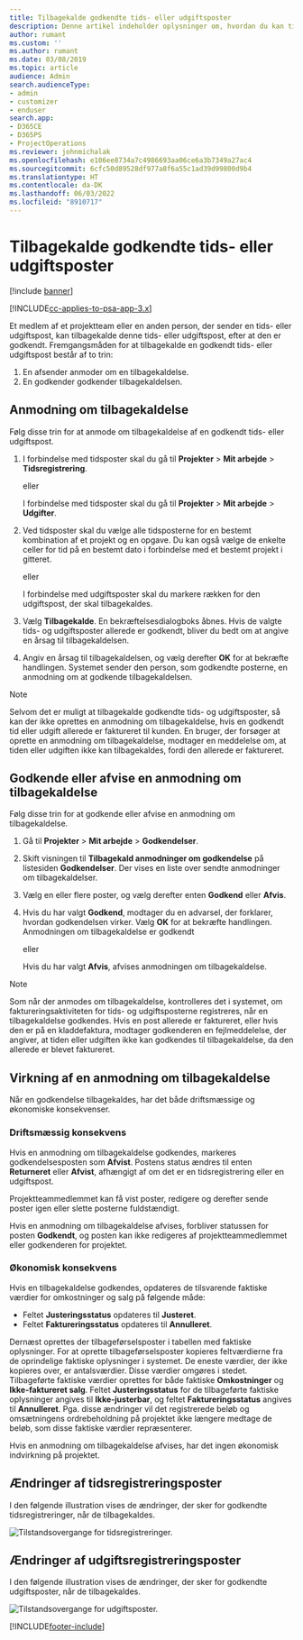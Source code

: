 ```yaml
---
title: Tilbagekalde godkendte tids- eller udgiftsposter
description: Denne artikel indeholder oplysninger om, hvordan du kan tilbagekalde en tidligere godkendt tids- eller udgiftstransaktion.
author: rumant
ms.custom: ''
ms.author: rumant
ms.date: 03/08/2019
ms.topic: article
audience: Admin
search.audienceType:
- admin
- customizer
- enduser
search.app:
- D365CE
- D365PS
- ProjectOperations
ms.reviewer: johnmichalak
ms.openlocfilehash: e106ee8734a7c4986693aa06ce6a3b7349a27ac4
ms.sourcegitcommit: 6cfc50d89528df977a8f6a55c1ad39d99800d9b4
ms.translationtype: HT
ms.contentlocale: da-DK
ms.lasthandoff: 06/03/2022
ms.locfileid: "8910717"
---
```

# <a name="recall-approved-time-or-expense-entries"></a>Tilbagekalde godkendte tids- eller udgiftsposter

[!include [banner](../includes/psa-now-project-operations.md)]

[!INCLUDE[cc-applies-to-psa-app-3.x](../includes/cc-applies-to-psa-app-3x.md)]

Et medlem af et projektteam eller en anden person, der sender en tids- eller udgiftspost, kan tilbagekalde denne tids- eller udgiftspost, efter at den er godkendt. Fremgangsmåden for at tilbagekalde en godkendt tids- eller udgiftspost består af to trin:

1. En afsender anmoder om en tilbagekaldelse.
2. En godkender godkender tilbagekaldelsen.

## <a name="request-a-recall"></a>Anmodning om tilbagekaldelse

Følg disse trin for at anmode om tilbagekaldelse af en godkendt tids- eller udgiftspost.

1. I forbindelse med tidsposter skal du gå til **Projekter** \> **Mit arbejde** \> **Tidsregistrering**.

    eller

    I forbindelse med tidsposter skal du gå til **Projekter** \> **Mit arbejde** \> **Udgifter**.

2. Ved tidsposter skal du vælge alle tidsposterne for en bestemt kombination af et projekt og en opgave. Du kan også vælge de enkelte celler for tid på en bestemt dato i forbindelse med et bestemt projekt i gitteret.

    eller

    I forbindelse med udgiftsposter skal du markere rækken for den udgiftspost, der skal tilbagekaldes.

3. Vælg **Tilbagekalde**. En bekræftelsesdialogboks åbnes. Hvis de valgte tids- og udgiftsposter allerede er godkendt, bliver du bedt om at angive en årsag til tilbagekaldelsen.
4. Angiv en årsag til tilbagekaldelsen, og vælg derefter **OK** for at bekræfte handlingen. Systemet sender den person, som godkendte posterne, en anmodning om at godkende tilbagekaldelsen.

> [!NOTE]
> Selvom det er muligt at tilbagekalde godkendte tids- og udgiftsposter, så kan der ikke oprettes en anmodning om tilbagekaldelse, hvis en godkendt tid eller udgift allerede er faktureret til kunden. En bruger, der forsøger at oprette en anmodning om tilbagekaldelse, modtager en meddelelse om, at tiden eller udgiften ikke kan tilbagekaldes, fordi den allerede er faktureret.

## <a name="approve-or-reject-a-recall-request"></a>Godkende eller afvise en anmodning om tilbagekaldelse

Følg disse trin for at godkende eller afvise en anmodning om tilbagekaldelse.

1. Gå til **Projekter** \> **Mit arbejde** \> **Godkendelser**.
2. Skift visningen til **Tilbagekald anmodninger om godkendelse** på listesiden **Godkendelser**. Der vises en liste over sendte anmodninger om tilbagekaldelser.
3. Vælg en eller flere poster, og vælg derefter enten **Godkend** eller **Afvis**.
4. Hvis du har valgt **Godkend**, modtager du en advarsel, der forklarer, hvordan godkendelsen virker. Vælg **OK** for at bekræfte handlingen. Anmodningen om tilbagekaldelse er godkendt

    eller

    Hvis du har valgt **Afvis**, afvises anmodningen om tilbagekaldelse.

> [!NOTE]
> Som når der anmodes om tilbagekaldelse, kontrolleres det i systemet, om faktureringsaktiviteten for tids- og udgiftsposterne registreres, når en tilbagekaldelse godkendes. Hvis en post allerede er faktureret, eller hvis den er på en kladdefaktura, modtager godkenderen en fejlmeddelelse, der angiver, at tiden eller udgiften ikke kan godkendes til tilbagekaldelse, da den allerede er blevet faktureret.

## <a name="impact-of-a-recall-request"></a>Virkning af en anmodning om tilbagekaldelse

Når en godkendelse tilbagekaldes, har det både driftsmæssige og økonomiske konsekvenser.

### <a name="operational-impact"></a>Driftsmæssig konsekvens

Hvis en anmodning om tilbagekaldelse godkendes, markeres godkendelsesposten som **Afvist**. Postens status ændres til enten **Returneret** eller **Afvist**, afhængigt af om det er en tidsregistrering eller en udgiftspost.

Projektteammedlemmet kan få vist poster, redigere og derefter sende poster igen eller slette posterne fuldstændigt.

Hvis en anmodning om tilbagekaldelse afvises, forbliver statussen for posten **Godkendt**, og posten kan ikke redigeres af projektteammedlemmet eller godkenderen for projektet.

### <a name="financial-impact"></a>Økonomisk konsekvens

Hvis en tilbagekaldelse godkendes, opdateres de tilsvarende faktiske værdier for omkostninger og salg på følgende måde:

- Feltet **Justeringsstatus** opdateres til **Justeret**.
- Feltet **Faktureringsstatus** opdateres til **Annulleret**.

Dernæst oprettes der tilbageførselsposter i tabellen med faktiske oplysninger. For at oprette tilbageførselsposter kopieres feltværdierne fra de oprindelige faktiske oplysninger i systemet. De eneste værdier, der ikke kopieres over, er antalsværdier. Disse værdier omgøres i stedet. Tilbageførte faktiske værdier oprettes for både faktiske **Omkostninger** og **Ikke-faktureret salg**. Feltet **Justeringsstatus** for de tilbageførte faktiske oplysninger angives til **Ikke-justerbar**, og feltet **Faktureringsstatus** angives til **Annulleret**. Pga. disse ændringer vil det registrerede beløb og omsætningens ordrebeholdning på projektet ikke længere medtage de beløb, som disse faktiske værdier repræsenterer.

Hvis en anmodning om tilbagekaldelse afvises, har det ingen økonomisk indvirkning på projektet.

## <a name="changes-to-time-entry-records"></a>Ændringer af tidsregistreringsposter

I den følgende illustration vises de ændringer, der sker for godkendte tidsregistreringer, når de tilbagekaldes.

![Tilstandsovergange for tidsregistreringer.](media/TimeEntryStateTransitions.png)

## <a name="changes-to-expense-entry-records"></a>Ændringer af udgiftsregistreringsposter

I den følgende illustration vises de ændringer, der sker for godkendte udgiftsposter, når de tilbagekaldes.

![Tilstandsovergange for udgiftsposter.](media/ExpenseEntryStateTransitions.png)


[!INCLUDE[footer-include](../includes/footer-banner.md)]
